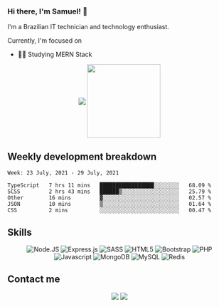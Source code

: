 ### Hi there, I'm Samuel! 👋

I'm a Brazilian IT technician and technology enthusiast.

Currently, I'm focused on
- 👨‍💻 Studying MERN Stack

<p align="center">
	<img align="center" src="https://github-readme-stats.vercel.app/api/top-langs/?username=samuel-s-marques&layout=compact">
	<img height="165" align="center" src="https://github-readme-stats.vercel.app/api?username=samuel-s-marques&show_icons=true">
</p>

## Weekly development breakdown
<!--START_SECTION:waka-->
```text
Week: 23 July, 2021 - 29 July, 2021

TypeScript   7 hrs 11 mins   █████████████████░░░░░░░░   68.09 % 
SCSS         2 hrs 43 mins   ██████▒░░░░░░░░░░░░░░░░░░   25.79 % 
Other        16 mins         ▓░░░░░░░░░░░░░░░░░░░░░░░░   02.57 % 
JSON         10 mins         ▒░░░░░░░░░░░░░░░░░░░░░░░░   01.64 % 
CSS          2 mins          ░░░░░░░░░░░░░░░░░░░░░░░░░   00.47 % 
```
<!--END_SECTION:waka-->

## Skills

<p align="center">
  <img alt="Node.JS" src="https://img.shields.io/badge/node.js-%2343853D.svg?style=for-the-badge&logo=node-dot-js&logoColor=white"/>
  <img alt="Express.js" src="https://img.shields.io/badge/Express.js-000000?style=for-the-badge&logo=express&logoColor=white"/>
  <img alt="SASS" src="https://img.shields.io/badge/Sass-CC6699?style=for-the-badge&logo=sass&logoColor=white"/>
  <img alt="HTML5" src="https://img.shields.io/badge/html5-%23E34F26.svg?style=for-the-badge&logo=html5&logoColor=white"/>
  <img alt="Bootstrap" src="https://img.shields.io/badge/Bootstrap-563D7C?style=for-the-badge&logo=bootstrap&logoColor=white"/>
  <img alt="PHP" src="https://img.shields.io/badge/php-%23777BB4.svg?style=for-the-badge&logo=php&logoColor=white"/>
  <img alt="Javascript" src="https://img.shields.io/badge/JavaScript-F7DF1E?style=for-the-badge&logo=javascript&logoColor=black"/>
  <img alt="MongoDB" src ="https://img.shields.io/badge/MongoDB-%234ea94b.svg?style=for-the-badge&logo=mongodb&logoColor=white"/>
  <img alt="MySQL" src="https://img.shields.io/badge/mysql-%2300f.svg?style=for-the-badge&logo=mysql&logoColor=white"/>
  <img alt="Redis" src="https://img.shields.io/badge/redis-%23DD0031.svg?style=for-the-badge&logo=redis&logoColor=white"/>
</p>

## Contact me

<p align="center">
	<a href="https://www.linkedin.com/in/samuel-s-marques/"><img src="https://img.shields.io/badge/-LinkedIn-blue?style=for-the-badge&logo=Linkedin&logoColor=white"></a>
	<a href="mailto:samuel.s.marques@protonmail.com"><img src="https://img.shields.io/badge/ProtonMail-8B89CC?style=for-the-badge&logo=protonmail&logoColor=white"></a>
</p>
